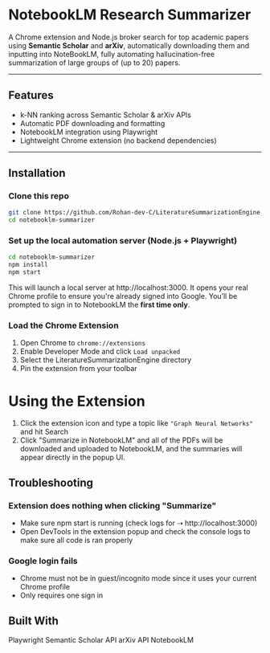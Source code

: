 # NotebookLM Research Summarizer

A Chrome extension and Node.js broker search for top academic papers using **Semantic Scholar** and **arXiv**, automatically downloading them and inputting into NoteBookLM, fully automating hallucination-free summarization of large groups of (up to 20) papers. 

---

## Features

- k-NN ranking across Semantic Scholar & arXiv APIs
- Automatic PDF downloading and formatting
- NotebookLM integration using Playwright
- Lightweight Chrome extension (no backend dependencies)

---

## Installation

### Clone this repo

```bash
git clone https://github.com/Rohan-dev-C/LiteratureSummarizationEngine.git
cd notebooklm-summarizer
```

### Set up the local automation server (Node.js + Playwright)
```bash
cd notebooklm-summarizer
npm install
npm start
```
This will launch a local server at http://localhost:3000. It opens your real Chrome profile to ensure you're already signed into Google. You’ll be prompted to sign in to NotebookLM the **first time only**.

### Load the Chrome Extension

1. Open Chrome to `chrome://extensions`
2. Enable Developer Mode and click `Load unpacked`
4. Select the LiteratureSummarizationEngine directory
5. Pin the extension from your toolbar

# Using the Extension
1. Click the extension icon and type a topic like `"Graph Neural Networks"` and hit Search
2. Click "Summarize in NotebookLM" and all of the PDFs will be downloaded and uploaded to NotebookLM, and the summaries will appear directly in the popup UI.

## Troubleshooting
### Extension does nothing when clicking "Summarize"
- Make sure npm start is running (check logs for ⇢ http://localhost:3000)
- Open DevTools in the extension popup and check the console logs to make sure all code is ran properly

### Google login fails
- Chrome must not be in guest/incognito mode since it uses your current Chrome profile
- Only requires one sign in

## Built With
Playwright
Semantic Scholar API
arXiv API
NotebookLM

